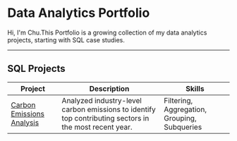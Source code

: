 # Data Analytics Portfolio
Hi, I'm Chu.This Portfolio is a growing collection of my data analytics projects, starting with SQL case studies.  

---

## SQL Projects

| Project | Description | Skills |
| --- | --- | --- |
| [Carbon Emissions Analysis](./sql_analysis_carbon_emissions) | Analyzed industry-level carbon emissions to identify top contributing sectors in the most recent year. | Filtering, Aggregation, Grouping, Subqueries |

